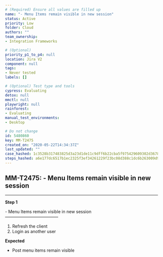 ```yaml
---
# (Required) Ensure all values are filled up
name: "- Menu Items remain visible in new session"
status: Active
priority: Low
folder: Cloud
authors: ""
team_ownership: 
- Integration Frameworks

# (Optional)
priority_p1_to_p4: null
location: Jira V2
component: null
tags: 
- Never tested
labels: []

# (Optional) Test type and tools
cypress: Evaluating
detox: null
mmctl: null
playwright: null
rainforest: 
- Evaluating
manual_test_environments: 
- Desktop

# Do not change
id: 5480860
key: MM-T2475
created_on: "2020-05-22T14:34:37Z"
last_updated: ""
case_hashed: 1c3528b317483825d3a23d1de11c9dff6b22cba5f975429609302d367814d8e48b64d7b9ee3b69412332d5c642fdbbca
steps_hashed: a6e177dc6517b1ec2325f3ef34261229f23bc08d388c1dc6b263009d9ca3675678e617feb3b8a5a13392623d159fb195
---
```


<!-- (Auto-generated) Based on frontmatter's "key" and "name" -->

## MM-T2475: - Menu Items remain visible in new session

---

**Step 1**

\- Menu Items remain visible in new session\
–––––––––––––––––––––––––

1. Refresh the client
2. Login as another user

**Expected**

- Post menu items remain visible
